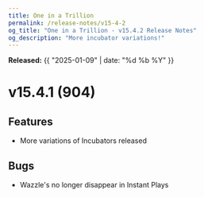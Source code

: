 ```yaml
---
title: One in a Trillion
permalink: /release-notes/v15-4-2
og_title: "One in a Trillion - v15.4.2 Release Notes"
og_description: "More incubator variations!"
---
```

**Released:** {{ "2025-01-09" | date: "%d %b %Y" }}

# v15.4.1 (904)
## Features
- More variations of Incubators released

## Bugs
- Wazzle's no longer disappear in Instant Plays

